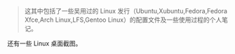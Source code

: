 > 这其中包括了一些吴用过的 Linux 发行（Ubuntu,Xubuntu,Fedora,Fedora Xfce,Arch Linux,LFS,Gentoo Linux）的配置文件及一些使用过程的个人笔记。

还有一些 Linux 桌面截图。
